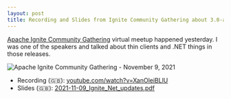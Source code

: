 ```yaml
---
layout: post
title: Recording and Slides from Ignite Community Gathering about 3.0-alpha3 and 2.11 Releases
---
```


[Apache Ignite Community Gathering](https://www.meetup.com/Apache-Ignite-Virtual-Meetup/events/281596817/) virtual meetup happened yesterday. I was one of the speakers and talked about thin clients and .NET things in those releases. 

![Apache Ignite Community Gathering - November 9, 2021](https://secure.meetupstatic.com/photos/event/9/f/a/f/clean_499660879.jpeg)

* Recording (🇬🇧): [youtube.com/watch?v=XanOleiBLlU](https://www.youtube.com/watch?v=XanOleiBLlU)
* Slides (🇬🇧): [2021-11-09_Ignite_Net_updates.pdf](https://go.gridgain.com/rs/491-TWR-806/images/2021-11-09_Ignite_Net_updates.pdf)

